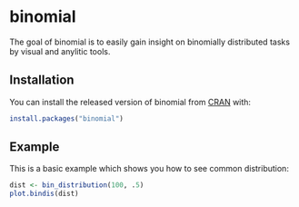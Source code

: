 # binomial

The goal of binomial is to easily gain insight on binomially distributed tasks by visual and anylitic tools.

## Installation

You can install the released version of binomial from [CRAN](https://CRAN.R-project.org) with:

``` r
install.packages("binomial")
```

## Example

This is a basic example which shows you how to see common distribution:

``` r
dist <- bin_distribution(100, .5)
plot.bindis(dist)
```

